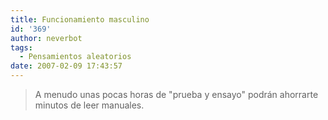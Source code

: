 ```yaml
---
title: Funcionamiento masculino
id: '369'
author: neverbot
tags:
  - Pensamientos aleatorios
date: 2007-02-09 17:43:57
---
```


> A menudo unas pocas horas de "prueba y ensayo" podrán ahorrarte minutos de leer manuales.